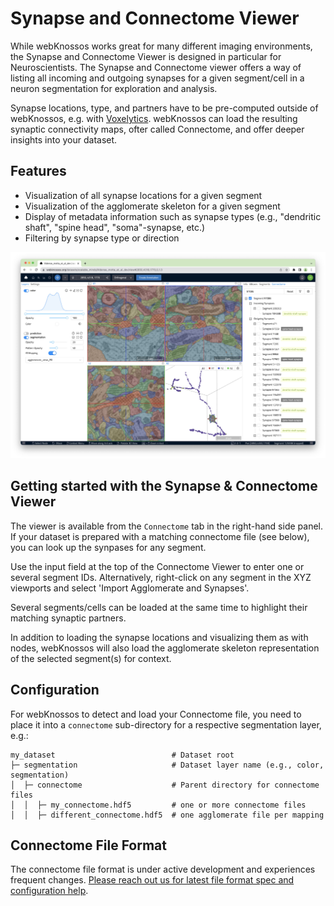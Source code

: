 # Synapse and Connectome Viewer

While webKnossos works great for many different imaging environments, the Synapse and Connectome Viewer is designed in particular for Neuroscientists. The Synapse and Connectome viewer offers a way of listing all incoming and outgoing synapses for a given segment/cell in a neuron segmentation for exploration and analysis. 

Synapse locations, type, and partners have to be pre-computed outside of webKnossos, e.g. with [Voxelytics](https://voxelytics.com). webKnossos can load the resulting synaptic connectivity maps, ofter called Connectome, and offer deeper insights into your dataset.

## Features

- Visualization of all synapse locations for a given segment
- Visualization of the agglomerate skeleton for a given segment
- Display of metadata information such as synapse types (e.g., "dendritic shaft", "spine head", "soma"-synapse, etc.)
- Filtering by synapse type or direction 

![The Synapse and Connectome viewer displaying the incoming and outgoing synpatic connections for a selected neuron.](images/connectome_viewer.jpeg)

## Getting started with the Synapse & Connectome Viewer

The viewer is available from the `Connectome` tab in the right-hand side panel. If your dataset is prepared with a matching connectome file (see below), you can look up the synpases for any segment.

Use the input field at the top of the Connectome Viewer to enter one or several segment IDs. Alternatively, right-click on any segment in the XYZ viewports and select 'Import Agglomerate and Synapses'.

Several segments/cells can be loaded at the same time to highlight their matching synaptic partners.

In addition to loading the synapse locations and visualizing them as with nodes, webKnossos will also load the agglomerate skeleton representation of the selected segment(s) for context.

## Configuration
For webKnossos to detect and load your Connectome file, you need to place it into a `connectome` sub-directory for a respective segmentation layer, e.g.:

```
my_dataset                          # Dataset root
├─ segmentation                     # Dataset layer name (e.g., color, segmentation)
│  ├─ connectome                    # Parent directory for connectome files
│  │  ├─ my_connectome.hdf5         # one or more connectome files
│  │  ├─ different_connectome.hdf5  # one agglomerate file per mapping
```


## Connectome File Format
The connectome file format is under active development and experiences frequent changes. [Please reach out us for latest file format spec and configuration help](mailto://hello@webknossos.org).